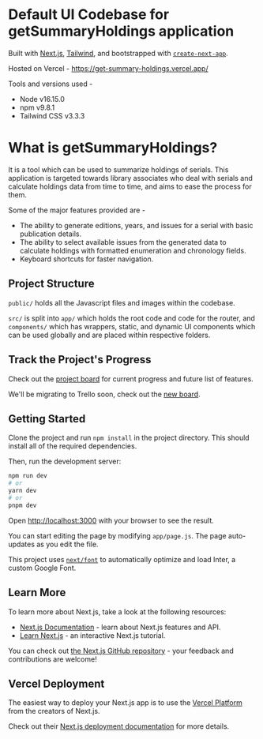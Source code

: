 # Default UI Codebase for getSummaryHoldings application
Built with [Next.js](https://nextjs.org/), [Tailwind](https://tailwindcss.com/), and bootstrapped with [`create-next-app`](https://github.com/vercel/next.js/tree/canary/packages/create-next-app).

Hosted on Vercel - https://get-summary-holdings.vercel.app/

Tools and versions used -

- Node v16.15.0
- npm v9.8.1
- Tailwind CSS v3.3.3

# What is getSummaryHoldings?
It is a tool which can be used to summarize holdings of serials. This application is targeted towards library associates who deal with serials and calculate holdings data from time to time, and aims to ease the process for them. 

Some of the major features provided are -

- The ability to generate editions, years, and issues for a serial with basic publication details.
- The ability to select available issues from the generated data to calculate holdings with formatted enumeration and chronology fields.
- Keyboard shortcuts for faster navigation.

## Project Structure
`public/` holds all the Javascript files and images within the codebase.

`src/` is split into `app/` which holds the root code and code for the router, and `components/` which has wrappers, static, and dynamic UI components which can be used globally and are placed within respective folders.

## Track the Project's Progress
Check out the [project board](https://github.com/users/Shira98/projects/4/views/1) for current progress and future list of features. 

We'll be migrating to Trello soon, check out the [new board](https://trello.com/b/3CmgViGr/agile-scrum).


## Getting Started

Clone the project and run `npm install` in the project directory. This should install all of the required dependencies.

Then, run the development server:

```bash
npm run dev
# or
yarn dev
# or
pnpm dev
```

Open [http://localhost:3000](http://localhost:3000) with your browser to see the result.

You can start editing the page by modifying `app/page.js`. The page auto-updates as you edit the file.

This project uses [`next/font`](https://nextjs.org/docs/basic-features/font-optimization) to automatically optimize and load Inter, a custom Google Font.

## Learn More

To learn more about Next.js, take a look at the following resources:

- [Next.js Documentation](https://nextjs.org/docs) - learn about Next.js features and API.
- [Learn Next.js](https://nextjs.org/learn) - an interactive Next.js tutorial.

You can check out [the Next.js GitHub repository](https://github.com/vercel/next.js/) - your feedback and contributions are welcome!

## Vercel Deployment

The easiest way to deploy your Next.js app is to use the [Vercel Platform](https://vercel.com/new?utm_medium=default-template&filter=next.js&utm_source=create-next-app&utm_campaign=create-next-app-readme) from the creators of Next.js.

Check out their [Next.js deployment documentation](https://nextjs.org/docs/deployment) for more details.
